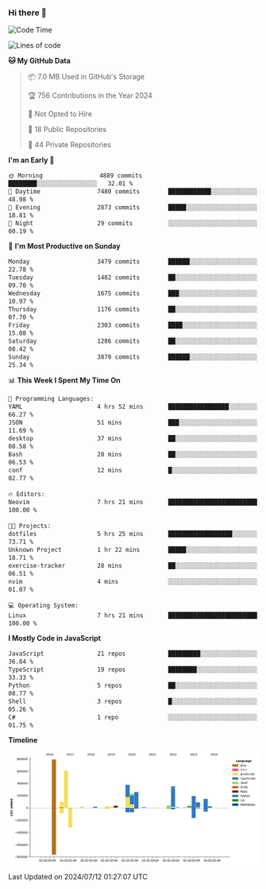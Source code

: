 ### Hi there 👋

<!--
**Clumsy-Coder/Clumsy-Coder** is a ✨ _special_ ✨ repository because its `README.md` (this file) appears on your GitHub profile.

Here are some ideas to get you started:

- 🔭 I’m currently working on ...
- 🌱 I’m currently learning ...
- 👯 I’m looking to collaborate on ...
- 🤔 I’m looking for help with ...
- 💬 Ask me about ...
- 📫 How to reach me: ...
- 😄 Pronouns: ...
- ⚡ Fun fact: ...
-->

<!-- anmol098/waka-readme-stats -->
<!--START_SECTION:waka-->
![Code Time](http://img.shields.io/badge/Code%20Time-828%20hrs%2026%20mins-blue)

![Lines of code](https://img.shields.io/badge/From%20Hello%20World%20I%27ve%20Written-3.4%20million%20lines%20of%20code-blue)

**🐱 My GitHub Data** 

> 📦 7.0 MB Used in GitHub's Storage 
 > 
> 🏆 756 Contributions in the Year 2024
 > 
> 🚫 Not Opted to Hire
 > 
> 📜 18 Public Repositories 
 > 
> 🔑 44 Private Repositories 
 > 
**I'm an Early 🐤** 

```text
🌞 Morning                4889 commits        ████████░░░░░░░░░░░░░░░░░   32.01 % 
🌆 Daytime                7480 commits        ████████████░░░░░░░░░░░░░   48.98 % 
🌃 Evening                2873 commits        █████░░░░░░░░░░░░░░░░░░░░   18.81 % 
🌙 Night                  29 commits          ░░░░░░░░░░░░░░░░░░░░░░░░░   00.19 % 
```
📅 **I'm Most Productive on Sunday** 

```text
Monday                   3479 commits        ██████░░░░░░░░░░░░░░░░░░░   22.78 % 
Tuesday                  1482 commits        ██░░░░░░░░░░░░░░░░░░░░░░░   09.70 % 
Wednesday                1675 commits        ███░░░░░░░░░░░░░░░░░░░░░░   10.97 % 
Thursday                 1176 commits        ██░░░░░░░░░░░░░░░░░░░░░░░   07.70 % 
Friday                   2303 commits        ████░░░░░░░░░░░░░░░░░░░░░   15.08 % 
Saturday                 1286 commits        ██░░░░░░░░░░░░░░░░░░░░░░░   08.42 % 
Sunday                   3870 commits        ██████░░░░░░░░░░░░░░░░░░░   25.34 % 
```


📊 **This Week I Spent My Time On** 

```text
💬 Programming Languages: 
YAML                     4 hrs 52 mins       █████████████████░░░░░░░░   66.27 % 
JSON                     51 mins             ███░░░░░░░░░░░░░░░░░░░░░░   11.69 % 
desktop                  37 mins             ██░░░░░░░░░░░░░░░░░░░░░░░   08.58 % 
Bash                     28 mins             ██░░░░░░░░░░░░░░░░░░░░░░░   06.53 % 
conf                     12 mins             █░░░░░░░░░░░░░░░░░░░░░░░░   02.77 % 

🔥 Editors: 
Neovim                   7 hrs 21 mins       █████████████████████████   100.00 % 

🐱‍💻 Projects: 
dotfiles                 5 hrs 25 mins       ██████████████████░░░░░░░   73.71 % 
Unknown Project          1 hr 22 mins        █████░░░░░░░░░░░░░░░░░░░░   18.71 % 
exercise-tracker         28 mins             ██░░░░░░░░░░░░░░░░░░░░░░░   06.51 % 
nvim                     4 mins              ░░░░░░░░░░░░░░░░░░░░░░░░░   01.07 % 

💻 Operating System: 
Linux                    7 hrs 21 mins       █████████████████████████   100.00 % 
```

**I Mostly Code in JavaScript** 

```text
JavaScript               21 repos            █████████░░░░░░░░░░░░░░░░   36.84 % 
TypeScript               19 repos            ████████░░░░░░░░░░░░░░░░░   33.33 % 
Python                   5 repos             ██░░░░░░░░░░░░░░░░░░░░░░░   08.77 % 
Shell                    3 repos             █░░░░░░░░░░░░░░░░░░░░░░░░   05.26 % 
C#                       1 repo              ░░░░░░░░░░░░░░░░░░░░░░░░░   01.75 % 
```



**Timeline**

![Lines of Code chart](https://raw.githubusercontent.com/Clumsy-Coder/Clumsy-Coder/main/assets/bar_graph.png)


 Last Updated on 2024/07/12 01:27:07 UTC
<!--END_SECTION:waka-->
